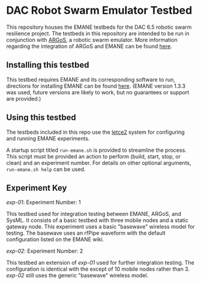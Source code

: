 # DAC Robot Swarm Emulator Testbed

This repository houses the EMANE testbeds for the DAC 6.5 robotic swarm resilience project. The testbeds in this repository are intended to be run in conjunction with [ARGoS](https://www.argos-sim.info/core.php), a robotic swarm emulator. More information regarding the integration of ARGoS and EMANE can be found [here](git@github.com:NESTLab/ARGoS-EMANE.git).

## Installing this testbed
This testbed requires EMANE and its corresponding software to run, directions for installing EMANE can be found [here](https://github.com/adjacentlink/emane/wiki/Install). (EMANE version 1.3.3 was used, future versions are likely to work, but no guarantees or support are provided.)

## Using this testbed
The testbeds included in this repo use the [letce2](https://github.com/adjacentlink/letce2-tutorial) system for configuring and running EMANE experiments.

A startup script titled `run-emane.sh` is provided to streamline the process. This script must be provided an action to perform (build, start, stop, or clean) and an experiment number. For details on other optional arguments, `run-emane.sh help` can be used.

## Experiment Key
*exp-01*: Experiment Number: 1

This testbed used for integration testing between EMANE, ARGoS, and SysML. It consists of a basic testbed with three mobile nodes and a static gateway node. This experiment uses a basic "basewave" wireless model for testing. The basewave uses an rfPipe waveform with the default configuration listed on the EMANE wiki.

*exp-02*: Experiment Number: 2

This testbed an extension of *exp-01* used for further integration testing. The configuration is identical with the except of 10 mobile nodes rather than 3. *exp-02* still uses the generic "basewave" wireless model.
